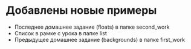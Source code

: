 # Добавлены новые примеры

* Последнее домашнее задание (floats) в папке second_work
* Список в рамке с урока в папке list
* Предыдущее домашнее задание (backgrounds) в папке first_work

